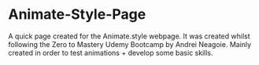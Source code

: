 # Animate-Style-Page
 
A quick page created for the Animate.style webpage. It was created whilst following the Zero to Mastery Udemy Bootcamp by Andrei Neagoie. Mainly created in order to test animations + develop some basic skills.
